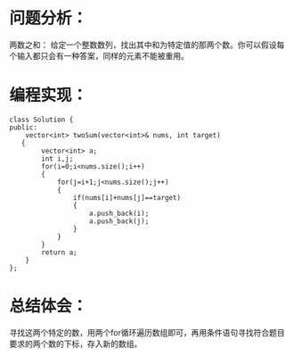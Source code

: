 # 问题分析：
两数之和：
给定一个整数数列，找出其中和为特定值的那两个数。你可以假设每个输入都只会有一种答案，同样的元素不能被重用。

# 编程实现：
```
class Solution {
public:
    vector<int> twoSum(vector<int>& nums, int target) 
   {
        vector<int> a;
        int i,j;
        for(i=0;i<nums.size();i++)
        {
            for(j=i+1;j<nums.size();j++)
            {
                if(nums[i]+nums[j]==target)
                {
                    a.push_back(i);
                    a.push_back(j);
                }
            }
        }
        return a;
    }
};
```
# 总结体会：
寻找这两个特定的数，用两个for循环遍历数组即可，再用条件语句寻找符合题目要求的两个数的下标，存入新的数组。
